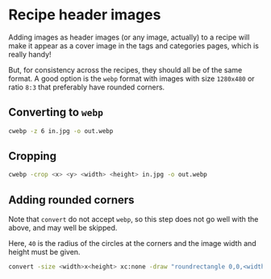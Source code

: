# Recipe header images

Adding images as header images (or any image, actually) to a recipe will make it appear
as a cover image in the tags and categories pages, which is really handy!

But, for consistency across the recipes, they should all be of the same format. A good
option is the `webp` format with images with size `1280x480` or ratio `8:3` that
preferably have rounded corners.

## Converting to `webp`

```sh
cwebp -z 6 in.jpg -o out.webp
```

## Cropping

```sh
cwebp -crop <x> <y> <width> <height> in.jpg -o out.webp
```

## Adding rounded corners

Note that `convert` do not accept `webp`, so this step does not go well with the above,
and may well be skipped.

Here, `40` is the radius of the circles at the corners and the image width and height
must be given.

```sh
convert -size <width>x<height> xc:none -draw "roundrectangle 0,0,<width>,<height>,40,40" png:- | convert in.jpg -matte - -compose DstIn -composite out.jpg
```
